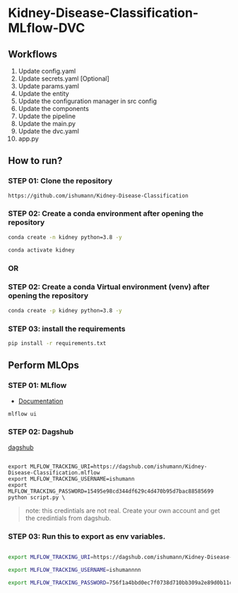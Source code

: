 # Kidney-Disease-Classification-MLflow-DVC


## Workflows

1. Update config.yaml
2. Update secrets.yaml [Optional]
3. Update params.yaml
4. Update the entity
5. Update the configuration manager in src config
6. Update the components
7. Update the pipeline 
8. Update the main.py
9. Update the dvc.yaml
10. app.py



## How to run?

### STEP 01: Clone the repository

```bash
https://github.com/ishumann/Kidney-Disease-Classification
```
### STEP 02: Create a conda environment after opening the repository

```bash
conda create -n kidney python=3.8 -y
```
```bash
conda activate kidney
```

### OR

### STEP 02: Create a conda Virtual environment (venv) after opening the repository

```bash
conda create -p kidney python=3.8 -y
```



### STEP 03: install the requirements

```bash
pip install -r requirements.txt
```


## Perform MLOps

### STEP 01: MLflow

- [Documentation](https://mlflow.org/docs/latest/index.html)


```bash
mlflow ui
```
### STEP 02:  Dagshub
[dagshub](https://dagshub.com/)
```

export MLFLOW_TRACKING_URI=https://dagshub.com/ishumann/Kidney-Disease-Classification.mlflow
export MLFLOW_TRACKING_USERNAME=ishumann
export  MLFLOW_TRACKING_PASSWORD=15495e98cd344df629c4d470b95d7bac88585699
python script.py \
```




> note: this credintials are not real. Create your own account and get the credintials from dagshub.


### STEP 03: Run this to export as env variables.

```bash

export MLFLOW_TRACKING_URI=https://dagshub.com/ishumann/Kidney-Disease-Classification.mlflow

export MLFLOW_TRACKING_USERNAME=ishumannnn

export MLFLOW_TRACKING_PASSWORD=756f1a4bbd0ec7f0738d710bb309a2e89d0b11cf 
```

